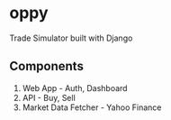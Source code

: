 # oppy
Trade Simulator built with Django

## Components
1. Web App - Auth, Dashboard
2. API - Buy, Sell 
3. Market Data Fetcher - Yahoo Finance
